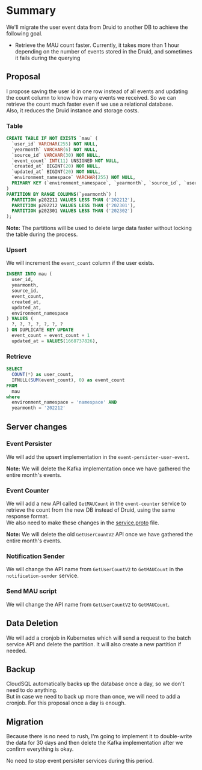 # Summary

We'll migrate the user event data from Druid to another DB to achieve the following goal.

- Retrieve the MAU count faster. Currently, it takes more than 1 hour depending on the number of events stored in the Druid, and sometimes it fails during the querying

## Proposal

I propose saving the user id in one row instead of all events and updating the count column to know how many events we received.
So we can retrieve the count much faster even if we use a relational database.<br />
Also, it reduces the Druid instance and storage costs.

### Table

```sql
CREATE TABLE IF NOT EXISTS `mau` (
  `user_id` VARCHAR(255) NOT NULL,
  `yearmonth` VARCHAR(6) NOT NULL,
  `source_id` VARCHAR(30) NOT NULL,
  `event_count` INT(11) UNSIGNED NOT NULL,
  `created_at` BIGINT(20) NOT NULL,
  `updated_at` BIGINT(20) NOT NULL,
  `environment_namespace` VARCHAR(255) NOT NULL,
  PRIMARY KEY (`environment_namespace`, `yearmonth`, `source_id`, `user_id`)
)
PARTITION BY RANGE COLUMNS(`yearmonth`) (
  PARTITION p202211 VALUES LESS THAN ('202212'),
  PARTITION p202212 VALUES LESS THAN ('202301'),
  PARTITION p202301 VALUES LESS THAN ('202302')
);
```

**Note:** The partitions will be used to delete large data faster without locking the table during the process.

### Upsert

We will increment the `event_count` column if the user exists.

```sql
INSERT INTO mau (
  user_id,
  yearmonth,
  source_id,
  event_count,
  created_at,
  updated_at,
  environment_namespace
) VALUES (
  ?, ?, ?, ?, ?, ?, ?
) ON DUPLICATE KEY UPDATE
  event_count = event_count + 1
  updated_at = VALUES(1668737826),
```

### Retrieve

```sql
SELECT
  COUNT(*) as user_count,
  IFNULL(SUM(event_count), 0) as event_count
FROM
  mau
where
  environment_namespace = 'namespace' AND
  yearmonth = '202212'
```

## Server changes

### Event Persister

We will add the upsert implementation in the `event-persister-user-event`.

**Note:** We will delete the Kafka implementation once we have gathered the entire month's events.

### Event Counter

We will add a new API called `GetMAUCount` in the `event-counter` service to retrieve the count from the new DB instead of Druid, using the same response format.<br />
We also need to make these changes in the [service.proto](https://github.com/bucketeer-io/bucketeer/blob/main/proto/eventcounter/service.proto#L155) file.

**Note:** We will delete the old `GetUserCountV2` API once we have gathered the entire month's events.

### Notification Sender

We will change the API name from `GetUserCountV2` to `GetMAUCount` in the `notification-sender` service.

### Send MAU script

We will change the API name from `GetUserCountV2` to `GetMAUCount`.

## Data Deletion

We will add a cronjob in Kubernetes which will send a request to the batch service API and delete the partition. It will also create a new partition if needed.

## Backup

CloudSQL automatically backs up the database once a day, so we don't need to do anything.<br />
But in case we need to back up more than once, we will need to add a cronjob. For this proposal once a day is enough.

## Migration

Because there is no need to rush, I'm going to implement it to double-write the data for 30 days and then delete the Kafka implementation after we confirm everything is okay.

No need to stop event persister services during this period.
